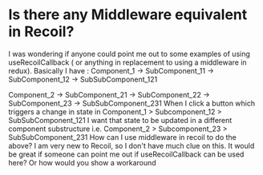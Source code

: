 
# Is there any Middleware equivalent in Recoil?

I was wondering if anyone could point me out to some examples of using useRecoilCallback ( or anything in replacement to using a middleware in redux).
Basically I have :
Component_1
-> SubComponent_11
-> SubComponent_12
-> SubSubComponent_121

Component_2
-> SubComponent_21
-> SubComponent_22
-> SubComponent_23
-> SubSubComponent_231
When I click a button which triggers a change in state in Component_1 > Subcomponent_12 > SubSubComponent_121
I want that state to be updated in a different component substructure
i.e.
Component_2 > Subcomponent_23 > SubSubComponent_231
How can I use middleware in recoil to do the above?
I am very new to Recoil, so I don't have much clue on this. It would be great if someone can point me out if useRecoilCallback can be used here? Or how would you show a workaround


        
